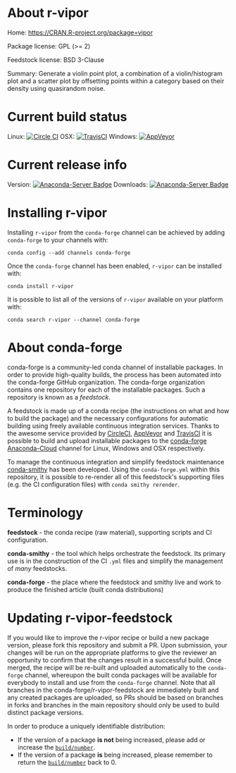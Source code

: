 About r-vipor
=============

Home: https://CRAN.R-project.org/package=vipor

Package license: GPL (>= 2)

Feedstock license: BSD 3-Clause

Summary: Generate a violin point plot, a combination of a violin/histogram plot and a scatter plot by offsetting points within a category based on their density using quasirandom noise.



Current build status
====================

Linux: [![Circle CI](https://circleci.com/gh/conda-forge/r-vipor-feedstock.svg?style=shield)](https://circleci.com/gh/conda-forge/r-vipor-feedstock)
OSX: [![TravisCI](https://travis-ci.org/conda-forge/r-vipor-feedstock.svg?branch=master)](https://travis-ci.org/conda-forge/r-vipor-feedstock)
Windows: [![AppVeyor](https://ci.appveyor.com/api/projects/status/github/conda-forge/r-vipor-feedstock?svg=True)](https://ci.appveyor.com/project/conda-forge/r-vipor-feedstock/branch/master)

Current release info
====================
Version: [![Anaconda-Server Badge](https://anaconda.org/conda-forge/r-vipor/badges/version.svg)](https://anaconda.org/conda-forge/r-vipor)
Downloads: [![Anaconda-Server Badge](https://anaconda.org/conda-forge/r-vipor/badges/downloads.svg)](https://anaconda.org/conda-forge/r-vipor)

Installing r-vipor
==================

Installing `r-vipor` from the `conda-forge` channel can be achieved by adding `conda-forge` to your channels with:

```
conda config --add channels conda-forge
```

Once the `conda-forge` channel has been enabled, `r-vipor` can be installed with:

```
conda install r-vipor
```

It is possible to list all of the versions of `r-vipor` available on your platform with:

```
conda search r-vipor --channel conda-forge
```


About conda-forge
=================

conda-forge is a community-led conda channel of installable packages.
In order to provide high-quality builds, the process has been automated into the
conda-forge GitHub organization. The conda-forge organization contains one repository
for each of the installable packages. Such a repository is known as a *feedstock*.

A feedstock is made up of a conda recipe (the instructions on what and how to build
the package) and the necessary configurations for automatic building using freely
available continuous integration services. Thanks to the awesome service provided by
[CircleCI](https://circleci.com/), [AppVeyor](http://www.appveyor.com/)
and [TravisCI](https://travis-ci.org/) it is possible to build and upload installable
packages to the [conda-forge](https://anaconda.org/conda-forge)
[Anaconda-Cloud](http://docs.anaconda.org/) channel for Linux, Windows and OSX respectively.

To manage the continuous integration and simplify feedstock maintenance
[conda-smithy](http://github.com/conda-forge/conda-smithy) has been developed.
Using the ``conda-forge.yml`` within this repository, it is possible to re-render all of
this feedstock's supporting files (e.g. the CI configuration files) with ``conda smithy rerender``.


Terminology
===========

**feedstock** - the conda recipe (raw material), supporting scripts and CI configuration.

**conda-smithy** - the tool which helps orchestrate the feedstock.
                   Its primary use is in the construction of the CI ``.yml`` files
                   and simplify the management of *many* feedstocks.

**conda-forge** - the place where the feedstock and smithy live and work to
                  produce the finished article (built conda distributions)


Updating r-vipor-feedstock
==========================

If you would like to improve the r-vipor recipe or build a new
package version, please fork this repository and submit a PR. Upon submission,
your changes will be run on the appropriate platforms to give the reviewer an
opportunity to confirm that the changes result in a successful build. Once
merged, the recipe will be re-built and uploaded automatically to the
`conda-forge` channel, whereupon the built conda packages will be available for
everybody to install and use from the `conda-forge` channel.
Note that all branches in the conda-forge/r-vipor-feedstock are
immediately built and any created packages are uploaded, so PRs should be based
on branches in forks and branches in the main repository should only be used to
build distinct package versions.

In order to produce a uniquely identifiable distribution:
 * If the version of a package **is not** being increased, please add or increase
   the [``build/number``](http://conda.pydata.org/docs/building/meta-yaml.html#build-number-and-string).
 * If the version of a package **is** being increased, please remember to return
   the [``build/number``](http://conda.pydata.org/docs/building/meta-yaml.html#build-number-and-string)
   back to 0.
